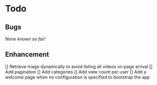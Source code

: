 # Todo

## Bugs

_None known so far!_

## Enhancement

[] Retrieve triage dynamically to avoid listing all videos on page arrival
[] Add pagination
[] Add categories
[] Add view count per user
[] Add a welcome page when no configuration is specified to bootstrap the app
